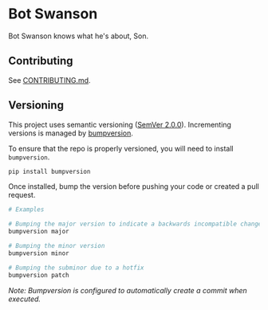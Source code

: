 # Bot Swanson

Bot Swanson knows what he's about, Son.

## Contributing

See [CONTRIBUTING.md](CONTRIBUTING.md).

## Versioning

This project uses semantic versioning ([SemVer 2.0.0](https://semver.org/)). Incrementing versions is managed by [bumpversion](https://github.com/peritus/bumpversion).

To ensure that the repo is properly versioned, you will need to install `bumpversion`.

```bash
pip install bumpversion
```

Once installed, bump the version before pushing your code or created a pull request.

```bash
# Examples

# Bumping the major version to indicate a backwards incompatible change
bumpversion major

# Bumping the minor version
bumpversion minor

# Bumping the subminor due to a hotfix
bumpversion patch
```

*Note: Bumpversion is configured to automatically create a commit when executed.*
